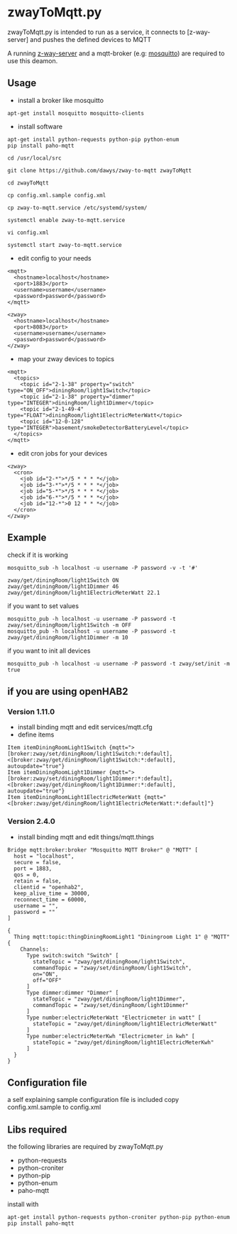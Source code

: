 # zwayToMqtt.py

zwayToMqtt.py is intended to run as a service, it connects to [z-way-server] and pushes the defined devices to MQTT

A running [z-way-server](https://z-wave.me/z-way/download-z-way/) and a mqtt-broker (e.g: [mosquitto](https://mosquitto.org)) are required to use this deamon.

## Usage

- install a broker like mosquitto
```
apt-get install mosquitto mosquitto-clients
```

- install software
```
apt-get install python-requests python-pip python-enum
pip install paho-mqtt

cd /usr/local/src

git clone https://github.com/dawys/zway-to-mqtt zwayToMqtt

cd zwayToMqtt

cp config.xml.sample config.xml

cp zway-to-mqtt.service /etc/systemd/system/

systemctl enable zway-to-mqtt.service

vi config.xml

systemctl start zway-to-mqtt.service
```
- edit config to your needs
```
<mqtt>
  <hostname>localhost</hostname>
  <port>1883</port>
  <username>username</username>
  <password>password</password>
</mqtt>

<zway>
  <hostname>localhost</hostname>
  <port>8083</port>
  <username>username</username>
  <password>password</password>
</zway>
```
- map your zway devices to topics
```
<mqtt>
  <topics>
    <topic id="2-1-38" property="switch" type="ON_OFF">diningRoom/light1Switch</topic>
    <topic id="2-1-38" property="dimmer" type="INTEGER">diningRoom/light1Dimmer</topic>
    <topic id="2-1-49-4" type="FLOAT">diningRoom/light1ElectricMeterWatt</topic>
    <topic id="12-0-128" type="INTEGER">basement/smokeDetectorBatteryLevel</topic>
  </topics>
</mqtt>
```
- edit cron jobs for your devices
```
<zway>
  <cron>
    <job id="2-*">*/5 * * * *</job>
    <job id="3-*">*/5 * * * *</job>
    <job id="5-*">*/5 * * * *</job>
    <job id="6-*">*/5 * * * *</job>
    <job id="12-*">0 12 * * *</job>
  </cron>
</zway>
```

## Example
check if it is working
```
mosquitto_sub -h localhost -u username -P password -v -t '#'

zway/get/diningRoom/light1Switch ON
zway/get/diningRoom/light1Dimmer 46
zway/get/diningRoom/light1ElectricMeterWatt 22.1
```
if you want to set values
```
mosquitto_pub -h localhost -u username -P password -t zway/set/diningRoom/light1Switch -m OFF
mosquitto_pub -h localhost -u username -P password -t zway/get/diningRoom/light1Dimmer -m 10
```
if you want to init all devices
```
mosquitto_pub -h localhost -u username -P password -t zway/set/init -m true
```

##  if you are using openHAB2

### Version 1.11.0
- install binding mqtt and edit services/mqtt.cfg
- define items
```
Item itemDiningRoomLight1Switch {mqtt=">[broker:zway/set/diningRoom/light1Switch:*:default], <[broker:zway/get/diningRoom/light1Switch:*:default], autoupdate="true"}
Item itemDiningRoomLight1Dimmer {mqtt=">[broker:zway/set/diningRoom/light1Dimmer:*:default], <[broker:zway/get/diningRoom/light1Dimmer:*:default], autoupdate="true"}
Item itemDiningRoomLight1ElectricMeterWatt {mqtt="<[broker:zway/get/diningRoom/light1ElectricMeterWatt:*:default]"}
```
### Version 2.4.0
- install binding mqtt and edit things/mqtt.things
```
Bridge mqtt:broker:broker "Mosquitto MQTT Broker" @ "MQTT" [ 
  host = "localhost",
  secure = false,
  port = 1883,
  qos = 0,
  retain = false,
  clientid = "openhab2",
  keep_alive_time = 30000,
  reconnect_time = 60000,
  username = "",
  password = ""
]

{
  Thing mqtt:topic:thingDiningRoomLight1 "Diningroom Light 1" @ "MQTT" {
    Channels:
      Type switch:switch "Switch" [ 
        stateTopic = "zway/get/diningRoom/light1Switch", 
        commandTopic = "zway/set/diningRoom/light1Switch",
        on="ON",
        off="OFF"
      ]
      Type dimmer:dimmer "Dimmer" [ 
        stateTopic = "zway/get/diningRoom/light1Dimmer", 
        commandTopic = "zway/set/diningRoom/light1Dimmer"
      ]			
      Type number:electricMeterWatt "Electricmeter in watt" [ 
        stateTopic = "zway/get/diningRoom/light1ElectricMeterWatt"
      ]			
      Type number:electricMeterKwh "Electricmeter in kwh" [ 
        stateTopic = "zway/get/diningRoom/light1ElectricMeterKwh"
      ]
  }
}
```

## Configuration file

a self explaining sample configuration file is included 
copy config.xml.sample to config.xml

## Libs required
the following libraries are required by zwayToMqtt.py
- python-requests
- python-croniter
- python-pip
- python-enum
- paho-mqtt

install with
```
apt-get install python-requests python-croniter python-pip python-enum
pip install paho-mqtt
```
